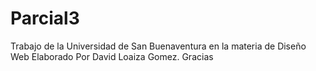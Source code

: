 # Parcial3
Trabajo de la Universidad de San Buenaventura en la materia de Diseño Web
Elaborado Por David Loaiza Gomez.
Gracias
